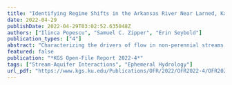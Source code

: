 ```yaml
---
title: "Identifying Regime Shifts in the Arkansas River Near Larned, Kansas"
date: 2022-04-29
publishDate: 2022-04-29T03:02:52.635048Z
authors: ["Ilinca Popescu", "Samuel C. Zipper", "Erin Seybold"]
publication_types: ["4"]
abstract: "Characterizing the drivers of flow in non-perennial streams is increasingly important for understanding the effects of variable flow regimes on local communities and ecosystems. Regime shift theory has been used to explain changes in other hydrologic systems, but the theory as it applies to non-perennial streams has yet to be fully explored. Here, we use the Arkansas River basin near Larned, Kansas, to determine whether changes between flow and no-flow conditions can be described using a regime shift framework. We combined hydrological, meteorological, and ecological time series data to test for the presence of statistical hints commonly associated with regime shifting systems and used a sequential t-test analysis of regime shifts (STARS) algorithm to test for regime shifts in the time series of weekly and monthly no-flow days. Although flow data exhibited hints such as critical slowing down and asymmetry of flow rates, evidence for increased variance and autocorrelation was weak. STARS identified at least five shifts between dry (predominantly no-flow conditions), intermediate (alternating flowing and no-flow conditions), and wet (predominantly flowing conditions) regimes in the river between 1998 and 2021. The intermediate regime appears to be a transitory phase between the stable wet and dry regimes observed at Larned. Regime shifts at the site are likely driven by a complex interaction between climate, pumping, and stream-aquifer interactions."
featured: false
publication: "*KGS Open-File Report 2022-4*"
tags: ["Stream-Aquifer Interactions", "Ephemeral Hydrology"]
url_pdf: "https://www.kgs.ku.edu/Publications/OFR/2022/OFR2022-4/OFR2022-4.pdf"
---
```


